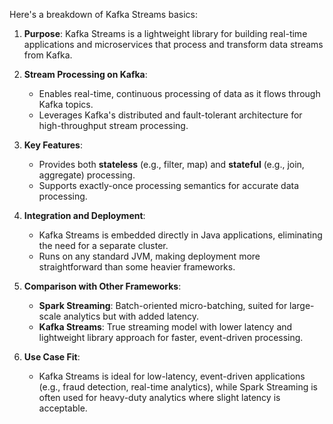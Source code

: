 Here's a breakdown of Kafka Streams basics:

1. **Purpose**: Kafka Streams is a lightweight library for building real-time applications and microservices that process and transform data streams from Kafka.

2. **Stream Processing on Kafka**:
   - Enables real-time, continuous processing of data as it flows through Kafka topics.
   - Leverages Kafka's distributed and fault-tolerant architecture for high-throughput stream processing.

3. **Key Features**:
   - Provides both **stateless** (e.g., filter, map) and **stateful** (e.g., join, aggregate) processing.
   - Supports exactly-once processing semantics for accurate data processing.

4. **Integration and Deployment**:
   - Kafka Streams is embedded directly in Java applications, eliminating the need for a separate cluster.
   - Runs on any standard JVM, making deployment more straightforward than some heavier frameworks.

5. **Comparison with Other Frameworks**:
   - **Spark Streaming**: Batch-oriented micro-batching, suited for large-scale analytics but with added latency.
   - **Kafka Streams**: True streaming model with lower latency and lightweight library approach for faster, event-driven processing.

6. **Use Case Fit**:
   - Kafka Streams is ideal for low-latency, event-driven applications (e.g., fraud detection, real-time analytics), while Spark Streaming is often used for heavy-duty analytics where slight latency is acceptable.